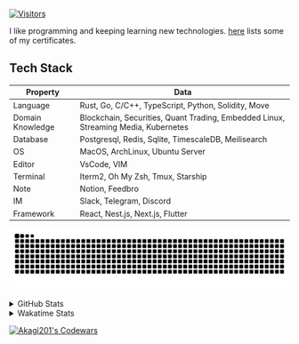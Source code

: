 <!-- markdownlint-disable MD041 MD010 MD033 -->
[![Visitors](https://api.visitorbadge.io/api/daily?path=Akagi201%2FAkagi201&label=Visitors%20Today&countColor=%2337d67a)](https://visitorbadge.io/status?path=Akagi201%2FAkagi201)

I like programming and keeping learning new technologies. [here](https://github.com/Akagi201/blockchain) lists some of my certificates.

## Tech Stack

| Property         	| Data                                                                               	|
|------------------	|------------------------------------------------------------------------------------	|
| Language         	| Rust, Go, C/C++, TypeScript, Python, Solidity, Move                                 |
| Domain Knowledge 	| Blockchain, Securities, Quant Trading, Embedded Linux, Streaming Media, Kubernetes 	|
| Database         	| Postgresql, Redis, Sqlite, TimescaleDB, Meilisearch                                 |
| OS               	| MacOS, ArchLinux, Ubuntu Server                                                     |
| Editor           	| VsCode, VIM                                                                        	|
| Terminal          | Iterm2, Oh My Zsh, Tmux, Starship                                                   |
| Note             	| Notion, Feedbro                                                                    	|
| IM               	| Slack, Telegram, Discord                                                            |
| Framework         | React, Nest.js, Next.js, Flutter                                                   	|

[![github contribution grid snake animation](https://raw.githubusercontent.com/Akagi201/Akagi201/output/github-contribution-grid-snake.svg#gh-light-mode-only)](https://github.com/Akagi201)

<details>
<summary>GitHub Stats</summary>
  <a href="https://github.com/Akagi201"><img alt="Profile Detail" src="https://raw.githubusercontent.com/Akagi201/Akagi201/master/profile-summary-card-output/dracula/0-profile-details.svg" /></a>
  <a href="https://github.com/Akagi201"><img alt="Github Stats" src="https://raw.githubusercontent.com/Akagi201/Akagi201/master/profile-summary-card-output/dracula/3-stats.svg" /></a>
  <a href="https://github.com/Akagi201"><img alt="Lang By Commits" src="https://raw.githubusercontent.com/Akagi201/Akagi201/master/profile-summary-card-output/dracula/2-most-commit-language.svg" /></a>
</details>

<details>
<summary>Wakatime Stats</summary>
<br>

<!--START_SECTION:waka-->

```txt
From: 27 June 2023 - To: 04 July 2023

Total Time: 65 hrs 10 mins

Other             55 hrs 31 mins  █████████████████████▒░░░   85.19 %
sh                5 hrs 11 mins   ██░░░░░░░░░░░░░░░░░░░░░░░   07.97 %
TOML              1 hr 12 mins    ▒░░░░░░░░░░░░░░░░░░░░░░░░   01.85 %
Markdown          1 hr 9 mins     ▒░░░░░░░░░░░░░░░░░░░░░░░░   01.77 %
Rust              48 mins         ▒░░░░░░░░░░░░░░░░░░░░░░░░   01.23 %
YAML              37 mins         ▒░░░░░░░░░░░░░░░░░░░░░░░░   00.96 %
TypeScript        23 mins         ░░░░░░░░░░░░░░░░░░░░░░░░░   00.60 %
Go                7 mins          ░░░░░░░░░░░░░░░░░░░░░░░░░   00.19 %
Protocol Buffer   3 mins          ░░░░░░░░░░░░░░░░░░░░░░░░░   00.08 %
JSON              3 mins          ░░░░░░░░░░░░░░░░░░░░░░░░░   00.08 %
```

<!--END_SECTION:waka-->

</details>

<a href="https://www.codewars.com/users/Akagi201"><img alt="Akagi201's Codewars" src="https://www.codewars.com/users/Akagi201/badges/small"></a>
